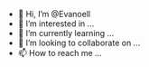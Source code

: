 - 👋 Hi, I’m @Evanoell
- 👀 I’m interested in ...
- 🌱 I’m currently learning ...
- 💞️ I’m looking to collaborate on ...
- 📫 How to reach me ...

<!---
Evanoell/Evanoell is a ✨ special ✨ repository because its `README.md` (this file) appears on your GitHub profile.
You can click the Preview link to take a look at your changes.
--->
